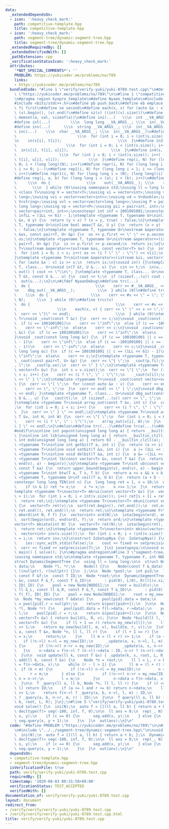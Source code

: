 ```yaml
---
data:
  _extendedDependsOn:
  - icon: ':heavy_check_mark:'
    path: competitive-template.hpp
    title: competitive-template.hpp
  - icon: ':heavy_check_mark:'
    path: segment-tree/dynamic-segment-tree.hpp
    title: segment-tree/dynamic-segment-tree.hpp
  _extendedRequiredBy: []
  _extendedVerifiedWith: []
  _pathExtension: cpp
  _verificationStatusIcon: ':heavy_check_mark:'
  attributes:
    '*NOT_SPECIAL_COMMENTS*': ''
    PROBLEM: https://yukicoder.me/problems/no/789
    links:
    - https://yukicoder.me/problems/no/789
  bundledCode: "#line 1 \"verify/verify-yuki/yuki-0789.test.cpp\"\n#define PROBLEM\
    \ \"https://yukicoder.me/problems/no/789\"\n\n#line 1 \"competitive-template.hpp\"\
    \n#pragma region kyopro_template\n#define Nyaan_template\n#include <immintrin.h>\n\
    #include <bits/stdc++.h>\n#define pb push_back\n#define eb emplace_back\n#define\
    \ fi first\n#define se second\n#define each(x, v) for (auto &x : v)\n#define all(v)\
    \ (v).begin(), (v).end()\n#define sz(v) ((int)(v).size())\n#define mem(a, val)\
    \ memset(a, val, sizeof(a))\n#define ini(...)   \\\n  int __VA_ARGS__; \\\n  in(__VA_ARGS__)\n\
    #define inl(...)         \\\n  long long __VA_ARGS__; \\\n  in(__VA_ARGS__)\n\
    #define ins(...)      \\\n  string __VA_ARGS__; \\\n  in(__VA_ARGS__)\n#define\
    \ inc(...)    \\\n  char __VA_ARGS__; \\\n  in(__VA_ARGS__)\n#define in2(s, t)\
    \                           \\\n  for (int i = 0; i < (int)s.size(); i++) { \\\
    \n    in(s[i], t[i]);                         \\\n  }\n#define in3(s, t, u)  \
    \                      \\\n  for (int i = 0; i < (int)s.size(); i++) { \\\n  \
    \  in(s[i], t[i], u[i]);                   \\\n  }\n#define in4(s, t, u, v)  \
    \                   \\\n  for (int i = 0; i < (int)s.size(); i++) { \\\n    in(s[i],\
    \ t[i], u[i], v[i]);             \\\n  }\n#define rep(i, N) for (long long i =\
    \ 0; i < (long long)(N); i++)\n#define repr(i, N) for (long long i = (long long)(N)-1;\
    \ i >= 0; i--)\n#define rep1(i, N) for (long long i = 1; i <= (long long)(N);\
    \ i++)\n#define repr1(i, N) for (long long i = (N); (long long)(i) > 0; i--)\n\
    #define reg(i, a, b) for (long long i = (a); i < (b); i++)\n#define die(...) \
    \     \\\n  do {                \\\n    out(__VA_ARGS__); \\\n    return;    \
    \       \\\n  } while (0)\nusing namespace std;\nusing ll = long long;\ntemplate\
    \ <class T>\nusing V = vector<T>;\nusing vi = vector<int>;\nusing vl = vector<long\
    \ long>;\nusing vvi = vector<vector<int>>;\nusing vd = V<double>;\nusing vs =\
    \ V<string>;\nusing vvl = vector<vector<long long>>;\nusing P = pair<long long,\
    \ long long>;\nusing vp = vector<P>;\nusing pii = pair<int, int>;\nusing vpi =\
    \ vector<pair<int, int>>;\nconstexpr int inf = 1001001001;\nconstexpr long long\
    \ infLL = (1LL << 61) - 1;\ntemplate <typename T, typename U>\ninline bool amin(T\
    \ &x, U y) {\n  return (y < x) ? (x = y, true) : false;\n}\ntemplate <typename\
    \ T, typename U>\ninline bool amax(T &x, U y) {\n  return (x < y) ? (x = y, true)\
    \ : false;\n}\ntemplate <typename T, typename U>\nostream &operator<<(ostream\
    \ &os, const pair<T, U> &p) {\n  os << p.first << \" \" << p.second;\n  return\
    \ os;\n}\ntemplate <typename T, typename U>\nistream &operator>>(istream &is,\
    \ pair<T, U> &p) {\n  is >> p.first >> p.second;\n  return is;\n}\ntemplate <typename\
    \ T>\nostream &operator<<(ostream &os, const vector<T> &v) {\n  int s = (int)v.size();\n\
    \  for (int i = 0; i < s; i++) os << (i ? \" \" : \"\") << v[i];\n  return os;\n\
    }\ntemplate <typename T>\nistream &operator>>(istream &is, vector<T> &v) {\n \
    \ for (auto &x : v) is >> x;\n  return is;\n}\nvoid in() {}\ntemplate <typename\
    \ T, class... U>\nvoid in(T &t, U &... u) {\n  cin >> t;\n  in(u...);\n}\nvoid\
    \ out() { cout << \"\\n\"; }\ntemplate <typename T, class... U>\nvoid out(const\
    \ T &t, const U &... u) {\n  cout << t;\n  if (sizeof...(u)) cout << \" \";\n\
    \  out(u...);\n}\n\n#ifdef NyaanDebug\n#define trc(...)                   \\\n\
    \  do {                             \\\n    cerr << #__VA_ARGS__ << \" = \"; \\\
    \n    dbg_out(__VA_ARGS__);          \\\n  } while (0)\n#define trca(v, N)   \
    \    \\\n  do {                   \\\n    cerr << #v << \" = \"; \\\n    array_out(v,\
    \ N);     \\\n  } while (0)\n#define trcc(v)                             \\\n\
    \  do {                                      \\\n    cerr << #v << \" = {\"; \
    \                  \\\n    each(x, v) { cerr << \" \" << x << \",\"; } \\\n  \
    \  cerr << \"}\" << endl;                    \\\n  } while (0)\ntemplate <typename\
    \ T>\nvoid _cout(const T &c) {\n  cerr << c;\n}\nvoid _cout(const int &c) {\n\
    \  if (c == 1001001001)\n    cerr << \"inf\";\n  else if (c == -1001001001)\n\
    \    cerr << \"-inf\";\n  else\n    cerr << c;\n}\nvoid _cout(const unsigned int\
    \ &c) {\n  if (c == 1001001001)\n    cerr << \"inf\";\n  else\n    cerr << c;\n\
    }\nvoid _cout(const long long &c) {\n  if (c == 1001001001 || c == (1LL << 61)\
    \ - 1)\n    cerr << \"inf\";\n  else if (c == -1001001001 || c == -((1LL << 61)\
    \ - 1))\n    cerr << \"-inf\";\n  else\n    cerr << c;\n}\nvoid _cout(const unsigned\
    \ long long &c) {\n  if (c == 1001001001 || c == (1LL << 61) - 1)\n    cerr <<\
    \ \"inf\";\n  else\n    cerr << c;\n}\ntemplate <typename T, typename U>\nvoid\
    \ _cout(const pair<T, U> &p) {\n  cerr << \"{ \";\n  _cout(p.fi);\n  cerr << \"\
    , \";\n  _cout(p.se);\n  cerr << \" } \";\n}\ntemplate <typename T>\nvoid _cout(const\
    \ vector<T> &v) {\n  int s = v.size();\n  cerr << \"{ \";\n  for (int i = 0; i\
    \ < s; i++) {\n    cerr << (i ? \", \" : \"\");\n    _cout(v[i]);\n  }\n  cerr\
    \ << \" } \";\n}\ntemplate <typename T>\nvoid _cout(const vector<vector<T>> &v)\
    \ {\n  cerr << \"[ \";\n  for (const auto &x : v) {\n    cerr << endl;\n    _cout(x);\n\
    \    cerr << \", \";\n  }\n  cerr << endl << \" ] \";\n}\nvoid dbg_out() { cerr\
    \ << endl; }\ntemplate <typename T, class... U>\nvoid dbg_out(const T &t, const\
    \ U &... u) {\n  _cout(t);\n  if (sizeof...(u)) cerr << \", \";\n  dbg_out(u...);\n\
    }\ntemplate <typename T>\nvoid array_out(const T &v, int s) {\n  cerr << \"{ \"\
    ;\n  for (int i = 0; i < s; i++) {\n    cerr << (i ? \", \" : \"\");\n    _cout(v[i]);\n\
    \  }\n  cerr << \" } \" << endl;\n}\ntemplate <typename T>\nvoid array_out(const\
    \ T &v, int H, int W) {\n  cerr << \"[ \";\n  for (int i = 0; i < H; i++) {\n\
    \    cerr << (i ? \", \" : \"\");\n    array_out(v[i], W);\n  }\n  cerr << \"\
    \ ] \" << endl;\n}\n#else\n#define trc(...)\n#define trca(...)\n#define trcc(...)\n\
    #endif\n\ninline int popcnt(unsigned long long a) { return __builtin_popcountll(a);\
    \ }\ninline int lsb(unsigned long long a) { return __builtin_ctzll(a); }\ninline\
    \ int msb(unsigned long long a) { return 63 - __builtin_clzll(a); }\ntemplate\
    \ <typename T>\ninline int getbit(T a, int i) {\n  return (a >> i) & 1;\n}\ntemplate\
    \ <typename T>\ninline void setbit(T &a, int i) {\n  a |= (1LL << i);\n}\ntemplate\
    \ <typename T>\ninline void delbit(T &a, int i) {\n  a &= ~(1LL << i);\n}\ntemplate\
    \ <typename T>\nint lb(const vector<T> &v, const T &a) {\n  return lower_bound(begin(v),\
    \ end(v), a) - begin(v);\n}\ntemplate <typename T>\nint ub(const vector<T> &v,\
    \ const T &a) {\n  return upper_bound(begin(v), end(v), a) - begin(v);\n}\ntemplate\
    \ <typename T>\nint btw(T a, T x, T b) {\n  return a <= x && x < b;\n}\ntemplate\
    \ <typename T, typename U>\nT ceil(T a, U b) {\n  return (a + b - 1) / b;\n}\n\
    constexpr long long TEN(int n) {\n  long long ret = 1, x = 10;\n  while (n) {\n\
    \    if (n & 1) ret *= x;\n    x *= x;\n    n >>= 1;\n  }\n  return ret;\n}\n\
    template <typename T>\nvector<T> mkrui(const vector<T> &v) {\n  vector<T> ret(v.size()\
    \ + 1);\n  for (int i = 0; i < int(v.size()); i++) ret[i + 1] = ret[i] + v[i];\n\
    \  return ret;\n};\ntemplate <typename T>\nvector<T> mkuni(const vector<T> &v)\
    \ {\n  vector<T> ret(v);\n  sort(ret.begin(), ret.end());\n  ret.erase(unique(ret.begin(),\
    \ ret.end()), ret.end());\n  return ret;\n}\ntemplate <typename F>\nvector<int>\
    \ mkord(int N, F f) {\n  vector<int> ord(N);\n  iota(begin(ord), end(ord), 0);\n\
    \  sort(begin(ord), end(ord), f);\n  return ord;\n}\ntemplate <typename T = int>\n\
    vector<T> mkiota(int N) {\n  vector<T> ret(N);\n  iota(begin(ret), end(ret), 0);\n\
    \  return ret;\n}\ntemplate <typename T>\nvector<int> mkinv(vector<T> &v) {\n\
    \  vector<int> inv(v.size());\n  for (int i = 0; i < (int)v.size(); i++) inv[v[i]]\
    \ = i;\n  return inv;\n}\n\nstruct IoSetupNya {\n  IoSetupNya() {\n    cin.tie(nullptr);\n\
    \    ios::sync_with_stdio(false);\n    cout << fixed << setprecision(15);\n  \
    \  cerr << fixed << setprecision(7);\n  }\n} iosetupnya;\n\nvoid solve();\nint\
    \ main() { solve(); }\n\n#pragma endregion\n#line 3 \"segment-tree/dynamic-segment-tree.hpp\"\
    \nusing namespace std;\n\ntemplate <typename T, typename F, int NODES = 4194304>\n\
    struct DynamicSegmentTree {\n  using ll = long long;\n\n  struct Node {\n    T\
    \ data;\n    Node *l, *r;\n    Node() {}\n    Node(const T &_data) : data(_data),\
    \ l(nullptr), r(nullptr) {}\n  };\n\n  Node *pool;\n  int pid;\n  ll L, R;\n \
    \ const F &f;\n  const T ID;\n  Node *root;\n\n  DynamicSegmentTree(const vector<T>\
    \ &v, const F &_f, const T &_ID)\n      : pid(0), L(0), R((ll)v.size()), f(_f),\
    \ ID(_ID) {\n    pool = new Node[NODES];\n    root = build(v);\n  }\n\n  DynamicSegmentTree(const\
    \ ll &_L, const ll &_R, const F &_f, const T &_ID)\n      : pid(0), L(_L), R(_R),\
    \ f(_f), ID(_ID) {\n    pool = new Node[NODES];\n    root = my_new(ID);\n  }\n\
    \n  Node *my_new(const T &data) {\n    pool[pid].data = data;\n    pool[pid].l\
    \ = pool[pid].r = nullptr;\n    return &(pool[pid++]);\n  }\n\n  Node *my_new(Node\
    \ *l, Node *r) {\n    pool[pid].data = f(l->data, r->data);\n    pool[pid].l =\
    \ l;\n    pool[pid].r = r;\n    return &(pool[pid++]);\n  }\n\n  Node *build(const\
    \ vector<T> &v) { return build(L, R, v); }\n\n  Node *build(ll l, ll r, const\
    \ vector<T> &v) {\n    if (l + 1 == r) return my_new(v[l]);\n    ll m = (l + r)\
    \ >> 1;\n    return my_new(build(l, m, v), build(m, r, v));\n  }\n\n  void _update(ll\
    \ a, const T &x, Node *n, ll l, ll r) {\n    if (l + 1 == r) {\n      n->data\
    \ = x;\n      return;\n    }\n    ll m = (l + r) >> 1;\n    if (a < m) {\n   \
    \   if (!n->l) n->l = my_new(ID);\n      _update(a, x, n->l, l, m);\n    } else\
    \ {\n      if (!n->r) n->r = my_new(ID);\n      _update(a, x, n->r, m, r);\n \
    \   }\n    n->data = f(n->l ? (n->l)->data : ID, n->r ? (n->r)->data : ID);\n\
    \  }\n\n  void update(ll k, const T &x) { _update(k, x, root, L, R); }\n\n  void\
    \ add(ll k, const T &x) {\n    Node *n = root;\n    ll l = L, r = R;\n    n->data\
    \ = f(n->data, x);\n    while (r - l > 1) {\n      ll m = (l + r) >> 1;\n    \
    \  if (k < m) {\n        if (!n->l) n->l = my_new(ID);\n        n = n->l;\n  \
    \      r = m;\n      } else {\n        if (!n->r) n->r = my_new(ID);\n       \
    \ n = n->r;\n        l = m;\n      }\n      n->data = f(n->data, x);\n    }\n\
    \  }\n\n  T _query(ll a, ll b, Node *n, ll l, ll r) {\n    if (r <= a or b <=\
    \ l) return ID;\n    if (a <= l and r <= b) return n->data;\n    ll m = (l + r)\
    \ >> 1;\n    return f(n->l ? _query(a, b, n->l, l, m) : ID,\n             n->r\
    \ ? _query(a, b, n->r, m, r) : ID);\n  }\n\n  T query(ll a, ll b) { return _query(a,\
    \ b, root, L, R); }\n};\n#line 5 \"verify/verify-yuki/yuki-0789.test.cpp\"\n\n\
    void solve() {\n  ini(N);\n  auto f = [](ll a, ll b) { return a + b; };\n  DynamicSegmentTree<ll,\
    \ decltype(f)> seg(-100, inf, f, 0);\n\n  ll ans = 0;\n  rep(_, N) {\n    inl(c,\
    \ x, y);\n    if (c == 0) {\n      seg.add(x, y);\n    } else {\n      ans +=\
    \ seg.query(x, y + 1);\n    }\n  }\n  out(ans);\n}\n"
  code: "#define PROBLEM \"https://yukicoder.me/problems/no/789\"\n\n#include \"../../competitive-template.hpp\"\
    \n#include \"../../segment-tree/dynamic-segment-tree.hpp\"\n\nvoid solve() {\n\
    \  ini(N);\n  auto f = [](ll a, ll b) { return a + b; };\n  DynamicSegmentTree<ll,\
    \ decltype(f)> seg(-100, inf, f, 0);\n\n  ll ans = 0;\n  rep(_, N) {\n    inl(c,\
    \ x, y);\n    if (c == 0) {\n      seg.add(x, y);\n    } else {\n      ans +=\
    \ seg.query(x, y + 1);\n    }\n  }\n  out(ans);\n}\n"
  dependsOn:
  - competitive-template.hpp
  - segment-tree/dynamic-segment-tree.hpp
  isVerificationFile: true
  path: verify/verify-yuki/yuki-0789.test.cpp
  requiredBy: []
  timestamp: '2020-08-03 00:31:58+09:00'
  verificationStatus: TEST_ACCEPTED
  verifiedWith: []
documentation_of: verify/verify-yuki/yuki-0789.test.cpp
layout: document
redirect_from:
- /verify/verify/verify-yuki/yuki-0789.test.cpp
- /verify/verify/verify-yuki/yuki-0789.test.cpp.html
title: verify/verify-yuki/yuki-0789.test.cpp
---
```

